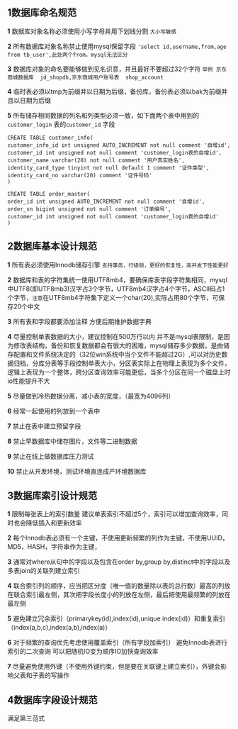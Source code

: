 ## 1数据库命名规范
**1** 数据库对象名称必须使用小写字母并用下划线分割
`大小写敏感`

**2** 所有数据库对象名称禁止使用mysql保留字段
`'select id,username,from,age from tb_user',此处两个from，mysql无法区分`

**3** 数据库对象的命名要能够做到见名识意，并且最好不要超过32个字符
`举例 京东商城数据库  jd_shopdb,京东商城用户账号表  shop_account`

**4** 临时表必须以tmp为前缀并以日期为后缀，备份库，备份表必须以bak为前缀并且以日期为后缀

**5** 所有储存相同数据的列名和列类型必须一致，如下面两个表中用到的`customer_login` 表的`customer_id` 字段
```
CREATE TABLE customer_info(
customer_info_id int unsigned AUTO_INCREMENT not null comment '自增id',
customer_id int unsigned not null comment 'customer_login表的自增id',
customer_name varchar(20) not null comment '用户真实姓名',
identity_card_type tinyint not null default 1 comment '证件类型',
identity_card_no varchar(20) comment '证件号码'
)
```
```
CREATE TABLE order_master(
order_id int unsigned AUTO_INCREMENT not null comment '自增id',
order_sn bigint unsigned not null comment '订单编号',
customer_id int unsigned not null comment 'customer_login表的自增id'
)
```

## 2数据库基本设计规范
**1** 所有表必须使用Innodb储存引擎
`支持事务，行级锁，更好的恢复性，高并发下性能更好`

**2** 数据库和表的字符集统一使用UTF8mb4，要确保库表字段字符集相同，mysql中UTF8(即UTF8mb3)汉字占3个字节，UTF8mb4汉字占4个字节，ASCII码占1个字节，`注意`在UTF8mb4字符集下定义一个char(20),实际占用80个字节，可保存20个中文

**3** 所有表和字段都要添加注释
方便后期维护数据字典

**4** 尽量控制单表数据的大小，建议控制在500万行以内
并不是mysql表限制，是因为修改表结构，备份和恢复数据都会有很大的困难，mysql储存多少数据，是由储存配置和文件系统决定的（32位win系统中当个文件不能超过2G）,可以对历史数据归档，分库分表等手段控制单表大小，分区表实际上在物理上表现为多个文件，逻辑上表现为一个整体，跨分区查询效率可能更低，当多个分区在同一个磁盘上时io性能提升不大

**5** 尽量做到冷热数据分离，减小表的宽度，（最宽为4096列）

**6** 经常一起使用的列放到一个表中

**7** 禁止在表中建立预留字段

**8** 禁止早数据库中储存图片，文件等二进制数据

**9** 禁止在线上做数据库压力测试

**10** 禁止从开发环境，测试环境直连成产环境数据库
## 3数据库索引设计规范
**1** 限制每张表上的索引数量
建议单表索引不超过5个，索引可以增加查询效率，同时也会降低插入和更新效率

**2** 每个Innodb表必须有一个主键，不使用更新频繁的列作为主键，不使用UUID，MD5，HASH，字符串作为主键，

**3** 通常对where从句中的字段以及包含在order by,group by,distinct中的字段以及多表join的关联列建立索引

**4** 联合索引列的顺序，应当把区分度（唯一值的数量除以表的总行数）最高的列放在联合索引最左侧，其次把字段长度小的列放在左侧，最后把使用最频繁的列放在最左侧

**5** 避免建立冗余索引（primarykey(id),index(id),unique index(id)）和重复索引（index(a,b,c),index(a,b),index(a)）

**6** 对于频繁的查询优先考虑使用覆盖索引（所有字段加索引）
避免Innodb表进行索引的二次查询
可以把随机IO变为顺序IO加快查询效率

**7** 尽量避免使用外键（不使用外键约束，但是要在关联键上建立索引），外键会影响父表和子表的写操作
## 4数据库字段设计规范
满足第三范式
